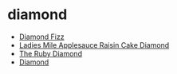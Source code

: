 # diamond

 * [Diamond Fizz](index/d/diamond-fizz-200430.json)
 * [Ladies Mile Applesauce Raisin Cake Diamond](index/l/ladies-mile-applesauce-raisin-cake-diamond-10172.json)
 * [The Ruby Diamond](index/t/the-ruby-diamond-56390143.json)
 * [Diamond](index/d/diamond.json)

